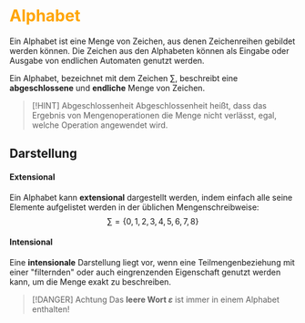# <font color = "orange">Alphabet</font>
Ein Alphabet ist eine Menge von Zeichen, aus denen Zeichenreihen gebildet werden können. 
Die Zeichen aus den Alphabeten können als Eingabe oder Ausgabe von endlichen Automaten genutzt werden.

Ein Alphabet, bezeichnet mit dem Zeichen $\sum$, beschreibt eine **abgeschlossene** und **endliche** Menge von Zeichen.

>[!HINT] Abgeschlossenheit
>Abgeschlossenheit heißt, dass das Ergebnis von Mengenoperationen die Menge nicht verlässt, egal, welche Operation angewendet wird.
## Darstellung
#### Extensional
Ein Alphabet kann **extensional** dargestellt werden, indem einfach alle seine Elemente aufgelistet werden in der üblichen Mengenschreibweise:
$$\sum=\{0,1,2,3,4,5,6,7,8\}$$
#### Intensional
Eine **intensionale** Darstellung liegt vor, wenn eine Teilmengenbeziehung mit einer "filternden" oder auch eingrenzenden Eigenschaft genutzt werden kann, um die Menge exakt zu beschreiben.

>[!DANGER] Achtung
>Das **leere Wort $\varepsilon$** ist immer in einem Alphabet enthalten!

